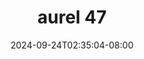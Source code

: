 --- 
title: "aurel 47"
description: "streaming   aurel 47 terbaru video full  "
date: 2024-09-24T02:35:04-08:00
file_code: "mb6jub6h9h86"
draft: false
cover: "cvxdbolzay4ri318.jpg"
tags: ["aurel", "bokep-indo", "bokep-viral", "bokep-ig"]
length: 258
fld_id: "1390211"
foldername: "Aurelnewalbum"
categories: ["Aurelnewalbum"]
views: 16
---